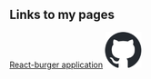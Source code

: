## Links to my pages

<p><a href="https://miptleha.github.io/react-burger/">React-burger application</a> <a href="https://github.com/miptleha/react-burger"><img width="64" src="github-mark.svg" /></a>
